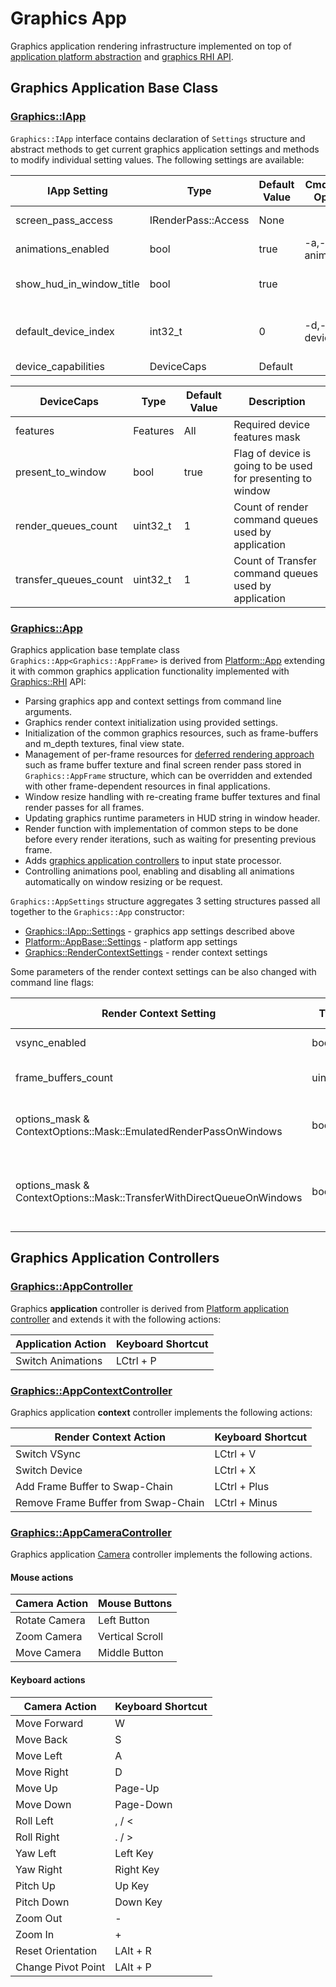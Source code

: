 # Graphics App

Graphics application rendering infrastructure implemented on top of [application platform abstraction](../../Platform/App)
and [graphics RHI API](../RHI).

## Graphics Application Base Class

### [Graphics::IApp](Include/Methane/Graphics/IApp.h)

`Graphics::IApp` interface contains declaration of `Settings` structure and abstract methods
to get current graphics application settings and methods to modify individual setting values.
The following settings are available:

| IApp Setting             | Type               | Default Value | Cmd-Line Option | Description                                                                                            |
|--------------------------|--------------------|---------------|-----------------|--------------------------------------------------------------------------------------------------------|
| screen_pass_access       | IRenderPass::Access | None          |                 | Render pass access mask Graphics::IRenderPass::Access                                                   |
| animations_enabled       | bool               | true          | -a,--animations | Flag to enable or disable all animations                                                               |
| show_hud_in_window_title | bool               | true          |                 | Flag to display or hide graphics runtime parameters in window title                                    |
| default_device_index     | int32_t            | 0             | -d,--device     | Default GPU device used at startup: 0 - default h/w GPU, 1 - second h/w GPU, -1 - emulated WARP device |
| device_capabilities      | DeviceCaps         | Default       |                 | Device capabilities                                                                                    |

| DeviceCaps            | Type                 | Default Value | Description                                                 |
|-----------------------|----------------------|---------------|-------------------------------------------------------------|
| features              | Features             | All           | Required device features mask                               |
| present_to_window     | bool                 | true          | Flag of device is going to be used for presenting to window |
| render_queues_count   | uint32_t             | 1             | Count of render command queues used by application          |  
| transfer_queues_count | uint32_t             | 1             | Count of Transfer command queues used by application        |

### [Graphics::App](Include/Methane/Graphics/App.hpp)

Graphics application base template class `Graphics::App<Graphics::AppFrame>` is derived from [Platform::App](../../Platform/App)
extending it with common graphics application functionality implemented with [Graphics::RHI](../RHI) API:
- Parsing graphics app and context settings from command line arguments.
- Graphics render context initialization using provided settings.
- Initialization of the common graphics resources, such as frame-buffers and m_depth textures, final view state.
- Management of per-frame resources for [deferred rendering approach](https://docs.microsoft.com/en-us/windows/win32/direct3d11/overviews-direct3d-11-render-multi-thread-render)
such as frame buffer texture and final screen render pass stored in `Graphics::AppFrame` structure, which can be overridden
and extended with other frame-dependent resources in final applications.
- Window resize handling with re-creating frame buffer textures and final render passes for all frames.
- Updating graphics runtime parameters in HUD string in window header.
- Render function with implementation of common steps to be done before every render iterations, such as waiting for presenting previous frame.
- Adds [graphics application controllers](#graphics-application-controllers) to input state processor.
- Controlling animations pool, enabling and disabling all animations automatically on window resizing or be request.

`Graphics::AppSettings` structure aggregates 3 setting structures passed all together to the `Graphics::App` constructor:
- [Graphics::IApp::Settings](#graphicsiappincludemethanegraphicsapph) - graphics app settings described above
- [Platform::AppBase::Settings](../../Platform/App/README.md#platformappbaseincludemethaneplatformappbaseh) - platform app settings
- [Graphics::RenderContextSettings](../RHI/Interface/Include/Methane/Graphics/IRenderContext.h) - render context settings

Some parameters of the render context settings can be also changed with command line flags:

| Render Context Setting                                                | Type     | Default Value | Cmd-Line Option                 | Description                                                                 |
|-----------------------------------------------------------------------|----------|---------------|---------------------------------|-----------------------------------------------------------------------------|
| vsync_enabled                                                         | bool     | true          | -v,--vsync                      | Vertical synchronization                                                    |
| frame_buffers_count                                                   | uint32_t | 3             | -b,--frame-buffers              | Frame buffers count in swap-chain                                           |
| options_mask & ContextOptions::Mask::EmulatedRenderPassOnWindows      | bool     | false         | -e,--emulated-render-pass       | Render pass emulation on Windows                                            |
| options_mask & ContextOptions::Mask::TransferWithDirectQueueOnWindows | bool     | false         | -q,--transfer-with-direct-queue | Transfer command lists and queues use DIRECT instead of COPY type in DX API |

## Graphics Application Controllers

### [Graphics::AppController](Include/Methane/Graphics/AppController.h)

Graphics **application** controller is derived from [Platform application controller](../../Platform/App/README.md#platformappcontrollerincludemethaneplatformappcontrollerh) and
extends it with the following actions:

| Application Action                  | Keyboard Shortcut   |
|-------------------------------------|---------------------|
| Switch Animations                   | LCtrl + P           |

### [Graphics::AppContextController](Include/Methane/Graphics/AppContextController.h)

Graphics application **context** controller implements the following actions:

| Render Context Action               | Keyboard Shortcut   |
|-------------------------------------|---------------------|
| Switch VSync                        | LCtrl + V           |
| Switch Device                       | LCtrl + X           |
| Add Frame Buffer to Swap-Chain      | LCtrl + Plus        |
| Remove Frame Buffer from Swap-Chain | LCtrl + Minus       |

### [Graphics::AppCameraController](Include/Methane/Graphics/AppCameraController.h)

Graphics application [Camera](../Camera) controller implements the following actions.

#### Mouse actions

| Camera Action                       | Mouse Buttons       |
|-------------------------------------|---------------------|
| Rotate Camera                       | Left Button         |
| Zoom Camera                         | Vertical Scroll     |
| Move Camera                         | Middle Button       |

#### Keyboard actions

| Camera Action                       | Keyboard Shortcut   |
|-------------------------------------|---------------------|
| Move Forward                        | W                   |
| Move Back                           | S                   |
| Move Left                           | A                   |
| Move Right                          | D                   |
| Move Up                             | Page-Up             |
| Move Down                           | Page-Down           |
| Roll Left                           | , / <               |
| Roll Right                          | . / >               |
| Yaw Left                            | Left Key            |
| Yaw Right                           | Right Key           |
| Pitch Up                            | Up Key              |
| Pitch Down                          | Down Key            |
| Zoom Out                            | -                   |
| Zoom In                             | +                   |
| Reset Orientation                   | LAlt + R            |
| Change Pivot Point                  | LAlt + P            |